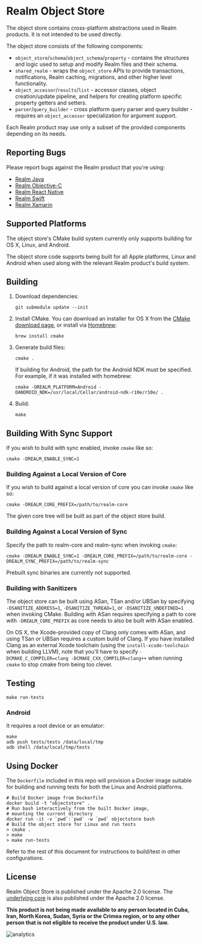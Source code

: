 # Realm Object Store

The object store contains cross-platform abstractions used in Realm products. It is not intended to be used directly.

The object store consists of the following components:
- `object_store`/`schema`/`object_schema`/`property` - contains the structures and logic used to setup and modify Realm files and their schema.
- `shared_realm` - wraps the `object_store` APIs to provide transactions, notifications, Realm caching, migrations, and other higher level functionality.
- `object_accessor`/`results`/`list` - accessor classes, object creation/update pipeline, and helpers for creating platform specific property getters and setters.
- `parser`/`query_builder` - cross platform query parser and query builder - requires an `object_accessor` specialization for argument support.

Each Realm product may use only a subset of the provided components depending on its needs.

## Reporting Bugs

Please report bugs against the Realm product that you're using:

* [Realm Java](https://github.com/realm/realm-java)
* [Realm Objective-C](https://github.com/realm/realm-cocoa)
* [Realm React Native](https://github.com/realm/realm-js)
* [Realm Swift](https://github.com/realm/realm-cocoa)
* [Realm Xamarin](https://github.com/realm/realm-dotnet)

## Supported Platforms

The object store's CMake build system currently only supports building for OS X, Linux, and Android.

The object store code supports being built for all Apple platforms, Linux and Android when used along with the relevant Realm product's build system.

## Building

1. Download dependencies:
    ```
    git submodule update --init
    ```

2. Install CMake. You can download an installer for OS X from the [CMake download page](https://cmake.org/download/), or install via [Homebrew](http://brew.sh):
    ```
    brew install cmake
    ```

3. Generate build files:

    ```
    cmake .
    ```

    If building for Android, the path for the Android NDK must be specified. For example, if it was installed with homebrew:

    ```
    cmake -DREALM_PLATFORM=Android -DANDROID_NDK=/usr/local/Cellar/android-ndk-r10e/r10e/ .
    ```

4. Build:

    ```
    make
    ```

## Building With Sync Support

If you wish to build with sync enabled, invoke `cmake` like so:

```
cmake -DREALM_ENABLE_SYNC=1
```

### Building Against a Local Version of Core

If you wish to build against a local version of core you can invoke `cmake` like so:

```
cmake -DREALM_CORE_PREFIX=/path/to/realm-core
```

The given core tree will be built as part of the object store build.

### Building Against a Local Version of Sync

Specify the path to realm-core and realm-sync when invoking `cmake`:

```
cmake -DREALM_ENABLE_SYNC=1 -DREALM_CORE_PREFIX=/path/to/realm-core -DREALM_SYNC_PREFIX=/path/to/realm-sync
```

Prebuilt sync binaries are currently not supported.

### Building with Sanitizers

The object store can be built using ASan, TSan and/or UBSan by specifying `-DSANITIZE_ADDRESS=1`, `-DSANITIZE_THREAD=1`, or `-DSANITIZE_UNDEFINED=1` when invoking CMake.
Building with ASan requires specifying a path to core with `-DREALM_CORE_PREFIX` as core needs to also be built with ASan enabled.

On OS X, the Xcode-provided copy of Clang only comes with ASan, and using TSan or UBSan requires a custom build of Clang.
If you have installed Clang as an external Xcode toolchain (using the `install-xcode-toolchain` when building LLVM), note that you'll have to specify `-DCMAKE_C_COMPILER=clang -DCMAKE_CXX_COMPILER=clang++` when running `cmake` to stop cmake from being too clever.

## Testing

```
make run-tests
```

### Android

It requires a root device or an emulator:

```
make
adb push tests/tests /data/local/tmp
adb shell /data/local/tmp/tests
```

## Using Docker

The `Dockerfile` included in this repo will provision a Docker image suitable
for building and running tests for both the Linux and Android platforms.

```
# Build Docker image from Dockerfile
docker build -t "objectstore" .
# Run bash interactively from the built Docker image,
# mounting the current directory
docker run -it -v `pwd`:`pwd` -w `pwd` objectstore bash
# Build the object store for Linux and run tests
> cmake .
> make
> make run-tests
```

Refer to the rest of this document for instructions to build/test in other
configurations.

## License

Realm Object Store is published under the Apache 2.0 license. The [underlying core](https://github.com/realm/realm-core) is also published under the Apache 2.0 license.

**This product is not being made available to any person located in Cuba, Iran,
North Korea, Sudan, Syria or the Crimea region, or to any other person that is
not eligible to receive the product under U.S. law.**

![analytics](https://ga-beacon.appspot.com/UA-50247013-2/realm-object-store/README?pixel)
